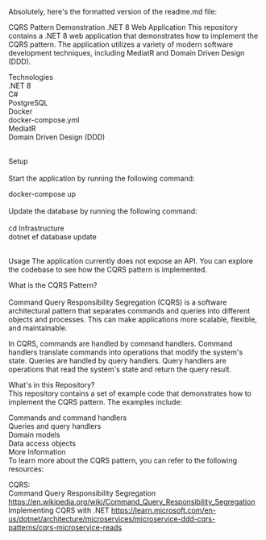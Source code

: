 Absolutely, here's the formatted version of the readme.md file:

CQRS Pattern Demonstration .NET 8 Web Application
This repository contains a .NET 8 web application that demonstrates how to implement the CQRS pattern. The application utilizes a variety of modern software development techniques, including MediatR and Domain Driven Design (DDD).

Technologies<br>
.NET 8 <br>
C#<br>
PostgreSQL<br>
Docker<br>
docker-compose.yml<br>
MediatR<br>
Domain Driven Design (DDD)<br>

<br>Setup<br>
<br>
Start the application by running the following command:

docker-compose up<br>
<br>
Update the database by running the following command:
<br><br>
cd Infrastructure<br>
dotnet ef database update<br>

<br>
Usage
The application currently does not expose an API. You can explore the codebase to see how the CQRS pattern is implemented.<br>

What is the CQRS Pattern?<br><br>
Command Query Responsibility Segregation (CQRS) is a software architectural pattern that separates commands and queries into different objects and processes. This can make applications more scalable, flexible, and maintainable.<br>

In CQRS, commands are handled by command handlers. Command handlers translate commands into operations that modify the system's state. Queries are handled by query handlers. Query handlers are operations that read the system's state and return the query result.

What's in this Repository?<br>
This repository contains a set of example code that demonstrates how to implement the CQRS pattern. The examples include:<br>

Commands and command handlers<br>
Queries and query handlers<br>
Domain models<br>
Data access objects<br>
More Information<br>
To learn more about the CQRS pattern, you can refer to the following resources:

CQRS: <br>Command Query Responsibility Segregation https://en.wikipedia.org/wiki/Command_Query_Responsibility_Segregation
<br>Implementing CQRS with .NET https://learn.microsoft.com/en-us/dotnet/architecture/microservices/microservice-ddd-cqrs-patterns/cqrs-microservice-reads
